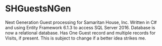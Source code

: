 # SHGuestsNGen
Next Generation Guest processing for Samaritan House, Inc.
Written in C# and using Entity Framework 6.1.3 to access SQL Server 2016.
Database is now a relational database. 
Has One Guest record and multiple records for Visits, if present.
This is subject to change if a better idea strikes me.
